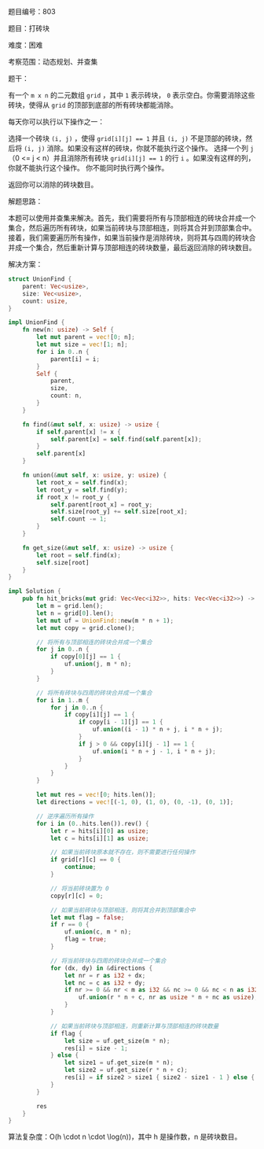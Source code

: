 题目编号：803

题目：打砖块

难度：困难

考察范围：动态规划、并查集

题干：

有一个 `m x n` 的二元数组 `grid` ，其中 `1` 表示砖块， `0` 表示空白。你需要消除这些砖块，使得从 `grid` 的顶部到底部的所有砖块都能消除。

每天你可以执行以下操作之一：

选择一个砖块 `(i, j)` ，使得 `grid[i][j] == 1` 并且 `(i, j)` 不是顶部的砖块，然后将 `(i, j)` 消除。如果没有这样的砖块，你就不能执行这个操作。
选择一个列 `j` （0 <= j < n）并且消除所有砖块 `grid[i][j] == 1` 的行 `i` 。如果没有这样的列，你就不能执行这个操作。
你不能同时执行两个操作。

返回你可以消除的砖块数目。

解题思路：

本题可以使用并查集来解决。首先，我们需要将所有与顶部相连的砖块合并成一个集合，然后遍历所有砖块，如果当前砖块与顶部相连，则将其合并到顶部集合中。接着，我们需要遍历所有操作，如果当前操作是消除砖块，则将其与四周的砖块合并成一个集合，然后重新计算与顶部相连的砖块数量，最后返回消除的砖块数目。

解决方案：

```rust
struct UnionFind {
    parent: Vec<usize>,
    size: Vec<usize>,
    count: usize,
}

impl UnionFind {
    fn new(n: usize) -> Self {
        let mut parent = vec![0; n];
        let mut size = vec![1; n];
        for i in 0..n {
            parent[i] = i;
        }
        Self {
            parent,
            size,
            count: n,
        }
    }

    fn find(&mut self, x: usize) -> usize {
        if self.parent[x] != x {
            self.parent[x] = self.find(self.parent[x]);
        }
        self.parent[x]
    }

    fn union(&mut self, x: usize, y: usize) {
        let root_x = self.find(x);
        let root_y = self.find(y);
        if root_x != root_y {
            self.parent[root_x] = root_y;
            self.size[root_y] += self.size[root_x];
            self.count -= 1;
        }
    }

    fn get_size(&mut self, x: usize) -> usize {
        let root = self.find(x);
        self.size[root]
    }
}

impl Solution {
    pub fn hit_bricks(mut grid: Vec<Vec<i32>>, hits: Vec<Vec<i32>>) -> Vec<i32> {
        let m = grid.len();
        let n = grid[0].len();
        let mut uf = UnionFind::new(m * n + 1);
        let mut copy = grid.clone();

        // 将所有与顶部相连的砖块合并成一个集合
        for j in 0..n {
            if copy[0][j] == 1 {
                uf.union(j, m * n);
            }
        }

        // 将所有砖块与四周的砖块合并成一个集合
        for i in 1..m {
            for j in 0..n {
                if copy[i][j] == 1 {
                    if copy[i - 1][j] == 1 {
                        uf.union((i - 1) * n + j, i * n + j);
                    }
                    if j > 0 && copy[i][j - 1] == 1 {
                        uf.union(i * n + j - 1, i * n + j);
                    }
                }
            }
        }

        let mut res = vec![0; hits.len()];
        let directions = vec![(-1, 0), (1, 0), (0, -1), (0, 1)];

        // 逆序遍历所有操作
        for i in (0..hits.len()).rev() {
            let r = hits[i][0] as usize;
            let c = hits[i][1] as usize;

            // 如果当前砖块原本就不存在，则不需要进行任何操作
            if grid[r][c] == 0 {
                continue;
            }

            // 将当前砖块置为 0
            copy[r][c] = 0;

            // 如果当前砖块与顶部相连，则将其合并到顶部集合中
            let mut flag = false;
            if r == 0 {
                uf.union(c, m * n);
                flag = true;
            }

            // 将当前砖块与四周的砖块合并成一个集合
            for (dx, dy) in &directions {
                let nr = r as i32 + dx;
                let nc = c as i32 + dy;
                if nr >= 0 && nr < m as i32 && nc >= 0 && nc < n as i32 && copy[nr as usize][nc as usize] == 1 {
                    uf.union(r * n + c, nr as usize * n + nc as usize);
                }
            }

            // 如果当前砖块与顶部相连，则重新计算与顶部相连的砖块数量
            if flag {
                let size = uf.get_size(m * n);
                res[i] = size - 1;
            } else {
                let size1 = uf.get_size(m * n);
                let size2 = uf.get_size(r * n + c);
                res[i] = if size2 > size1 { size2 - size1 - 1 } else { 0 };
            }
        }

        res
    }
}
```

算法复杂度：O(h \cdot n \cdot \log(n))，其中 h 是操作数，n 是砖块数目。